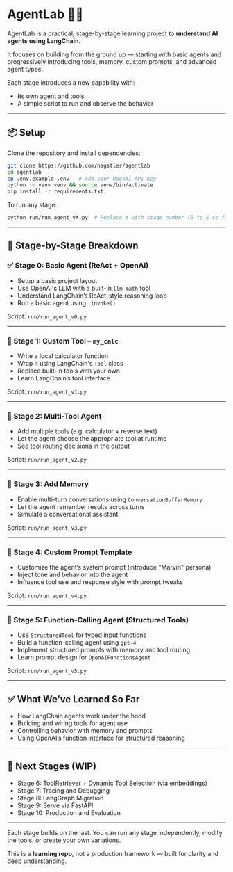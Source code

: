 # AgentLab 🧠🤖

AgentLab is a practical, stage-by-stage learning project to **understand AI agents using LangChain**.

It focuses on building from the ground up — starting with basic agents and progressively introducing tools, memory, custom prompts, and advanced agent types.

Each stage introduces a new capability with:
- Its own agent and tools
- A simple script to run and observe the behavior

---

## 📦 Setup

Clone the repository and install dependencies:

```bash
git clone https://github.com/nagstler/agentlab
cd agentlab
cp .env.example .env   # Add your OpenAI API Key
python -m venv venv && source venv/bin/activate
pip install -r requirements.txt
```

To run any stage:

```bash
python run/run_agent_vX.py  # Replace X with stage number (0 to 5 so far)
```

---

## 🧭 Stage-by-Stage Breakdown

### ✅ Stage 0: Basic Agent (ReAct + OpenAI)

- Setup a basic project layout
- Use OpenAI's LLM with a built-in `llm-math` tool
- Understand LangChain’s ReAct-style reasoning loop
- Run a basic agent using `.invoke()`

Script: `run/run_agent_v0.py`

---

### 🔧 Stage 1: Custom Tool – `my_calc`

- Write a local calculator function
- Wrap it using LangChain's `Tool` class
- Replace built-in tools with your own
- Learn LangChain’s tool interface

Script: `run/run_agent_v1.py`

---

### 🧠 Stage 2: Multi-Tool Agent

- Add multiple tools (e.g. calculator + reverse text)
- Let the agent choose the appropriate tool at runtime
- See tool routing decisions in the output

Script: `run/run_agent_v2.py`

---

### 🧾 Stage 3: Add Memory

- Enable multi-turn conversations using `ConversationBufferMemory`
- Let the agent remember results across turns
- Simulate a conversational assistant

Script: `run/run_agent_v3.py`

---

### 🎯 Stage 4: Custom Prompt Template

- Customize the agent’s system prompt (introduce "Marvin" persona)
- Inject tone and behavior into the agent
- Influence tool use and response style with prompt tweaks

Script: `run/run_agent_v4.py`

---

### 🧩 Stage 5: Function-Calling Agent (Structured Tools)

- Use `StructuredTool` for typed input functions
- Build a function-calling agent using `gpt-4`
- Implement structured prompts with memory and tool routing
- Learn prompt design for `OpenAIFunctionsAgent`

Script: `run/run_agent_v5.py`

---

## ✅ What We’ve Learned So Far

- How LangChain agents work under the hood
- Building and wiring tools for agent use
- Controlling behavior with memory and prompts
- Using OpenAI’s function interface for structured reasoning

---

## 📌 Next Stages (WIP)

- Stage 6: ToolRetriever + Dynamic Tool Selection (via embeddings)
- Stage 7: Tracing and Debugging
- Stage 8: LangGraph Migration
- Stage 9: Serve via FastAPI
- Stage 10: Production and Evaluation

---

Each stage builds on the last. You can run any stage independently, modify the tools, or create your own variations.

This is a **learning repo**, not a production framework — built for clarity and deep understanding.
